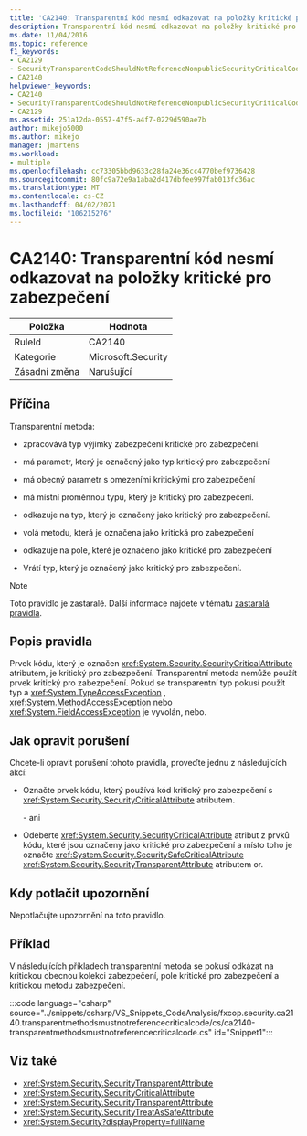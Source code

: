 ```yaml
---
title: 'CA2140: Transparentní kód nesmí odkazovat na položky kritické pro zabezpečení'
description: Transparentní kód nesmí odkazovat na položky kritické pro zabezpečení.
ms.date: 11/04/2016
ms.topic: reference
f1_keywords:
- CA2129
- SecurityTransparentCodeShouldNotReferenceNonpublicSecurityCriticalCode
- CA2140
helpviewer_keywords:
- CA2140
- SecurityTransparentCodeShouldNotReferenceNonpublicSecurityCriticalCode
- CA2129
ms.assetid: 251a12da-0557-47f5-a4f7-0229d590ae7b
author: mikejo5000
ms.author: mikejo
manager: jmartens
ms.workload:
- multiple
ms.openlocfilehash: cc73305bbd9633c28fa24e36cc4770bef9736428
ms.sourcegitcommit: 80fc9a72e9a1aba2d417dbfee997fab013fc36ac
ms.translationtype: MT
ms.contentlocale: cs-CZ
ms.lasthandoff: 04/02/2021
ms.locfileid: "106215276"
---
```

# <a name="ca2140-transparent-code-must-not-reference-security-critical-items"></a>CA2140: Transparentní kód nesmí odkazovat na položky kritické pro zabezpečení

|Položka|Hodnota|
|-|-|
|RuleId|CA2140|
|Kategorie|Microsoft.Security|
|Zásadní změna|Narušující|

## <a name="cause"></a>Příčina
Transparentní metoda:

- zpracovává typ výjimky zabezpečení kritické pro zabezpečení.

- má parametr, který je označený jako typ kritický pro zabezpečení

- má obecný parametr s omezeními kritickými pro zabezpečení

- má místní proměnnou typu, který je kritický pro zabezpečení.

- odkazuje na typ, který je označený jako kritický pro zabezpečení.

- volá metodu, která je označena jako kritická pro zabezpečení

- odkazuje na pole, které je označeno jako kritické pro zabezpečení

- Vrátí typ, který je označený jako kritický pro zabezpečení.

> [!NOTE]
> Toto pravidlo je zastaralé. Další informace najdete v tématu [zastaralá pravidla](fxcop-unported-deprecated-rules.md).

## <a name="rule-description"></a>Popis pravidla

Prvek kódu, který je označen <xref:System.Security.SecurityCriticalAttribute> atributem, je kritický pro zabezpečení. Transparentní metoda nemůže použít prvek kritický pro zabezpečení. Pokud se transparentní typ pokusí použít typ a <xref:System.TypeAccessException> , <xref:System.MethodAccessException> nebo <xref:System.FieldAccessException> je vyvolán, nebo.

## <a name="how-to-fix-violations"></a>Jak opravit porušení

Chcete-li opravit porušení tohoto pravidla, proveďte jednu z následujících akcí:

- Označte prvek kódu, který používá kód kritický pro zabezpečení s <xref:System.Security.SecurityCriticalAttribute> atributem.

     \- ani

- Odeberte <xref:System.Security.SecurityCriticalAttribute> atribut z prvků kódu, které jsou označeny jako kritické pro zabezpečení a místo toho je označte <xref:System.Security.SecuritySafeCriticalAttribute> <xref:System.Security.SecurityTransparentAttribute> atributem or.

## <a name="when-to-suppress-warnings"></a>Kdy potlačit upozornění

Nepotlačujte upozornění na toto pravidlo.

## <a name="example"></a>Příklad

V následujících příkladech transparentní metoda se pokusí odkázat na kritickou obecnou kolekci zabezpečení, pole kritické pro zabezpečení a kritickou metodu zabezpečení.

:::code language="csharp" source="../snippets/csharp/VS_Snippets_CodeAnalysis/fxcop.security.ca2140.transparentmethodsmustnotreferencecriticalcode/cs/ca2140-transparentmethodsmustnotreferencecriticalcode.cs" id="Snippet1":::

## <a name="see-also"></a>Viz také

- <xref:System.Security.SecurityTransparentAttribute>
- <xref:System.Security.SecurityCriticalAttribute>
- <xref:System.Security.SecurityTransparentAttribute>
- <xref:System.Security.SecurityTreatAsSafeAttribute>
- <xref:System.Security?displayProperty=fullName>
